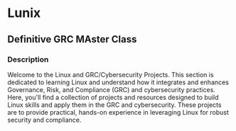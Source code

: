 # Lunix

<h2>Definitive GRC MAster Class</h2>

<h3>Description</h3>
Welcome to the Linux and GRC/Cybersecurity Projects. This section is dedicated to learning Linux and understand how it integrates and enhances Governance, Risk, and Compliance (GRC) and cybersecurity practices. Here, you'll find a collection of projects and resources designed to build Linux skills and apply them in the GRC and cybersecurity. These projects are to provide practical, hands-on experience in leveraging Linux for robust security and compliance.

